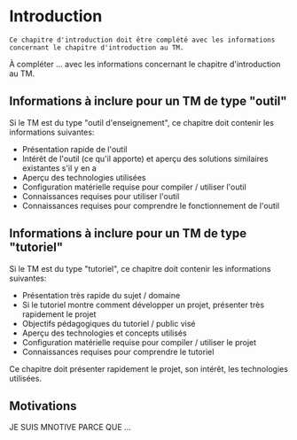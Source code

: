 # Introduction 

```{admonition} Information
Ce chapitre d'introduction doit être complété avec les informations concernant le chapitre d'introduction au TM. 
```

À compléter ... avec les informations concernant le chapitre d'introduction au TM. 

## Informations à inclure pour un TM de type "outil"

Si le TM est du type "outil d'enseignement", ce chapitre doit contenir les informations suivantes:

* Présentation rapide de l'outil
* Intérêt de l'outil (ce qu'il apporte) et aperçu des solutions similaires existantes s'il y en a
* Aperçu des technologies utilisées
* Configuration matérielle requise pour compiler / utiliser l'outil
* Connaissances requises pour utiliser l'outil
* Connaissances requises pour comprendre le fonctionnement de l'outil

## Informations à inclure pour un TM de type "tutoriel"

Si le TM est du type "tutoriel", ce chapitre doit contenir les informations suivantes:

* Présentation très rapide du sujet / domaine
* Si le tutoriel montre comment développer un projet, présenter très rapidement le projet
* Objectifs pédagogiques du tutoriel / public visé
* Aperçu des technologies et concepts utilisés
* Configuration matérielle requise pour compiler / utiliser le projet
* Connaissances requises pour comprendre le tutoriel 



Ce chapitre doit présenter rapidement le projet, son intérêt, les technologies utilisées.

## Motivations
JE SUIS MNOTIVE PARCE QUE ...

